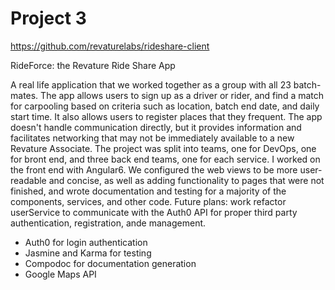# Project 3
https://github.com/revaturelabs/rideshare-client

RideForce: the Revature Ride Share App

A real life application that we worked together as a group with all 23 batch-mates. The app allows users to sign up as a driver or rider, and find a match for carpooling based on criteria such as location, batch end date, and daily start time. It also allows users to register places that they frequent. The app doesn't handle communication directly, but it provides information and facilitates networking that may not be immediately available to a new Revature Associate.
The project was split into teams, one for DevOps, one for bront end, and three back end teams, one for each service. I worked on the front end with Angular6. We configured the web views to be more user-readable and concise, as well as adding functionality to pages that were not finished, and wrote documentation and testing for a majority of the components, services, and other code. 
Future plans: work refactor userService to communicate with the Auth0 API for proper third party authentication, registration, ande management.

- Auth0 for login authentication
- Jasmine and Karma for testing
- Compodoc for documentation generation
- Google Maps API
